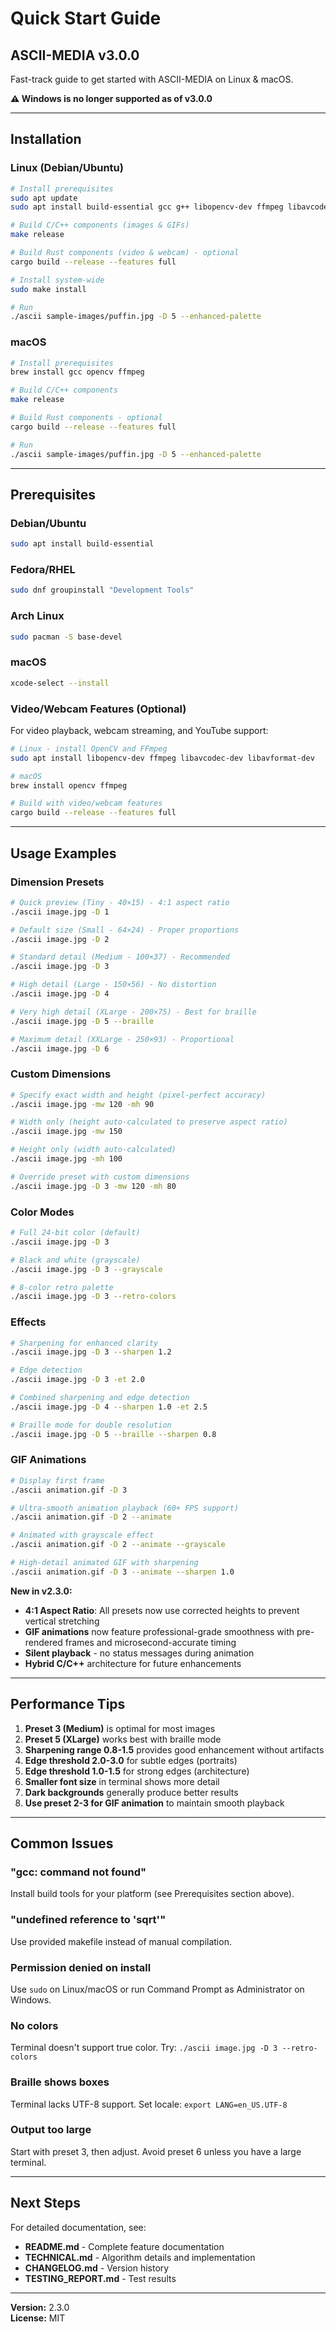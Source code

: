 # Quick Start Guide
## ASCII-MEDIA v3.0.0

Fast-track guide to get started with ASCII-MEDIA on Linux & macOS.

**⚠️ Windows is no longer supported as of v3.0.0**

---

## Installation

### Linux (Debian/Ubuntu)

```bash
# Install prerequisites
sudo apt update
sudo apt install build-essential gcc g++ libopencv-dev ffmpeg libavcodec-dev libavformat-dev libswscale-dev

# Build C/C++ components (images & GIFs)
make release

# Build Rust components (video & webcam) - optional
cargo build --release --features full

# Install system-wide
sudo make install

# Run
./ascii sample-images/puffin.jpg -D 5 --enhanced-palette
```

### macOS

```bash
# Install prerequisites
brew install gcc opencv ffmpeg

# Build C/C++ components
make release

# Build Rust components - optional
cargo build --release --features full

# Run
./ascii sample-images/puffin.jpg -D 5 --enhanced-palette
```

---

## Prerequisites

### Debian/Ubuntu

```bash
sudo apt install build-essential
```

### Fedora/RHEL

```bash
sudo dnf groupinstall "Development Tools"
```

### Arch Linux

```bash
sudo pacman -S base-devel
```

### macOS

```bash
xcode-select --install
```

### Video/Webcam Features (Optional)

For video playback, webcam streaming, and YouTube support:

```bash
# Linux - install OpenCV and FFmpeg
sudo apt install libopencv-dev ffmpeg libavcodec-dev libavformat-dev

# macOS
brew install opencv ffmpeg

# Build with video/webcam features
cargo build --release --features full
```

---

## Usage Examples

### Dimension Presets

```bash
# Quick preview (Tiny - 40×15) - 4:1 aspect ratio
./ascii image.jpg -D 1

# Default size (Small - 64×24) - Proper proportions
./ascii image.jpg -D 2

# Standard detail (Medium - 100×37) - Recommended
./ascii image.jpg -D 3

# High detail (Large - 150×56) - No distortion
./ascii image.jpg -D 4

# Very high detail (XLarge - 200×75) - Best for braille
./ascii image.jpg -D 5 --braille

# Maximum detail (XXLarge - 250×93) - Proportional
./ascii image.jpg -D 6
```

### Custom Dimensions

```bash
# Specify exact width and height (pixel-perfect accuracy)
./ascii image.jpg -mw 120 -mh 90

# Width only (height auto-calculated to preserve aspect ratio)
./ascii image.jpg -mw 150

# Height only (width auto-calculated)
./ascii image.jpg -mh 100

# Override preset with custom dimensions
./ascii image.jpg -D 3 -mw 120 -mh 80
```

### Color Modes

```bash
# Full 24-bit color (default)
./ascii image.jpg -D 3

# Black and white (grayscale)
./ascii image.jpg -D 3 --grayscale

# 8-color retro palette
./ascii image.jpg -D 3 --retro-colors
```

### Effects

```bash
# Sharpening for enhanced clarity
./ascii image.jpg -D 3 --sharpen 1.2

# Edge detection
./ascii image.jpg -D 3 -et 2.0

# Combined sharpening and edge detection
./ascii image.jpg -D 4 --sharpen 1.0 -et 2.5

# Braille mode for double resolution
./ascii image.jpg -D 5 --braille --sharpen 0.8
```

### GIF Animations

```bash
# Display first frame
./ascii animation.gif -D 3

# Ultra-smooth animation playback (60+ FPS support)
./ascii animation.gif -D 2 --animate

# Animated with grayscale effect
./ascii animation.gif -D 2 --animate --grayscale

# High-detail animated GIF with sharpening
./ascii animation.gif -D 3 --animate --sharpen 1.0
```

**New in v2.3.0:** 
- **4:1 Aspect Ratio**: All presets now use corrected heights to prevent vertical stretching
- **GIF animations** now feature professional-grade smoothness with pre-rendered frames and microsecond-accurate timing
- **Silent playback** - no status messages during animation
- **Hybrid C/C++** architecture for future enhancements

---

## Performance Tips

1. **Preset 3 (Medium)** is optimal for most images
2. **Preset 5 (XLarge)** works best with braille mode
3. **Sharpening range 0.8-1.5** provides good enhancement without artifacts
4. **Edge threshold 2.0-3.0** for subtle edges (portraits)
5. **Edge threshold 1.0-1.5** for strong edges (architecture)
6. **Smaller font size** in terminal shows more detail
7. **Dark backgrounds** generally produce better results
8. **Use preset 2-3 for GIF animation** to maintain smooth playback

---

## Common Issues

### "gcc: command not found"

Install build tools for your platform (see Prerequisites section above).

### "undefined reference to 'sqrt'"

Use provided makefile instead of manual compilation.

### Permission denied on install

Use `sudo` on Linux/macOS or run Command Prompt as Administrator on Windows.

### No colors

Terminal doesn't support true color. Try: `./ascii image.jpg -D 3 --retro-colors`

### Braille shows boxes

Terminal lacks UTF-8 support. Set locale: `export LANG=en_US.UTF-8`

### Output too large

Start with preset 3, then adjust. Avoid preset 6 unless you have a large terminal.

---

## Next Steps

For detailed documentation, see:
- **README.md** - Complete feature documentation
- **TECHNICAL.md** - Algorithm details and implementation
- **CHANGELOG.md** - Version history
- **TESTING_REPORT.md** - Test results

---

**Version:** 2.3.0  
**License:** MIT
